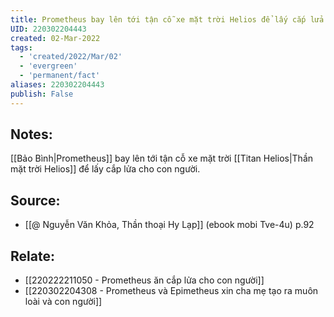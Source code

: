 ```yaml
---
title: Prometheus bay lên tới tận cỗ xe mặt trời Helios để lấy cắp lửa cho con người
UID: 220302204443
created: 02-Mar-2022
tags:
  - 'created/2022/Mar/02'
  - 'evergreen'
  - 'permanent/fact'
aliases: 220302204443
publish: False
---
```

## Notes:
[[Bảo Bình|Prometheus]] bay lên tới tận cỗ xe mặt trời [[Titan Helios|Thần mặt trời Helios]] để lấy cắp lửa cho con người.

## Source:
- [[@ Nguyễn Văn Khỏa, Thần thoại Hy Lạp]] (ebook mobi Tve-4u) p.92

## Relate:
- [[220222211050 - Prometheus ăn cắp lửa cho con người]]
- [[220302204308 - Prometheus và Epimetheus xin cha mẹ tạo ra muôn loài và con người]]
